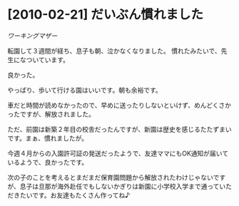 # [2010-02-21] だいぶん慣れました
_ワーキングマザー_

転園して３週間が経ち、息子も朝、泣かなくなりました。
慣れたみたいで、先生になついています。

良かった。

やっぱり、歩いて行ける園はいいです。朝も余裕です。

車だと時間が読めなかったので、早めに送ったりしないといけず、めんどくさかったですが、解放されました。

ただ、前園は新築２年目の校舎だったんですが、新園は歴史を感じるたたずまいです。まぁ、慣れましたが。

今週４月からの入園許可証の発送だったようで、友達ママにもOK通知が届いているようで、良かったです。

次の子のことを考えるとまだまだ保育園問題から解放されたわけじゃないですが、息子は旦那が海外赴任でもしないかぎりは新園に小学校入学まで通っていただきたいです。お友達もたくさん作ってね♪

